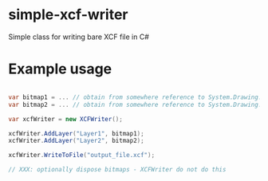 # simple-xcf-writer
Simple class for writing bare XCF file in C#


# Example usage
```csharp

var bitmap1 = ... // obtain from somewhere reference to System.Drawing.Bitmap
var bitmap2 = ... // obtain from somewhere reference to System.Drawing.Bitmap

var xcfWriter = new XCFWriter();

xcfWriter.AddLayer("Layer1", bitmap1);
xcfWriter.AddLayer("Layer2", bitmap2);

xcfWriter.WriteToFile("output_file.xcf");

// XXX: optionally dispose bitmaps - XCFWriter do not do this


```

